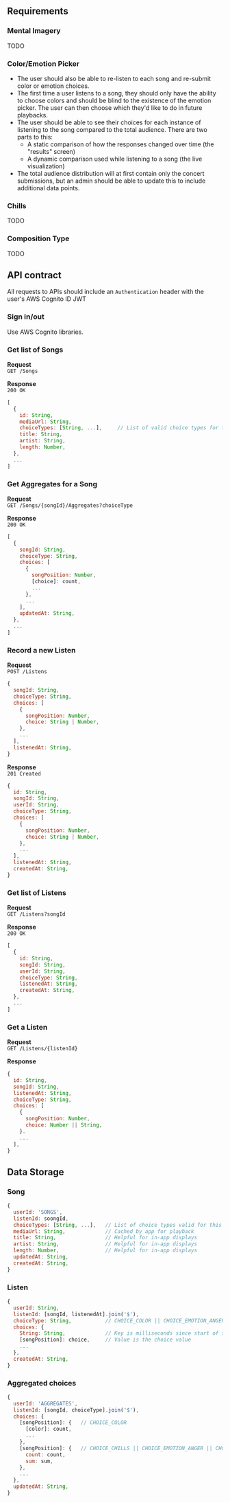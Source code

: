 ## Requirements
### Mental Imagery
TODO

### Color/Emotion Picker
* The user should also be able to re-listen to each song and re-submit color or emotion choices.
* The first time a user listens to a song, they should only have the ability to choose colors and should be blind to the existence of the emotion picker. The user can then choose which they'd like to do in future playbacks.
* The user should be able to see their choices for each instance of listening to the song compared to the total audience. There are two parts to this:
    * A static comparison of how the responses changed over time (the "results" screen)
    * A dynamic comparison used while listening to a song (the live visualization)
* The total audience distribution will at first contain only the concert submissions, but an admin should be able to update this to include additional data points.

### Chills
TODO

### Composition Type
TODO

## API contract
All requests to APIs should include an `Authentication` header with the user's AWS Cognito ID JWT

### Sign in/out
Use AWS Cognito libraries.

### Get list of Songs
**Request**  
`GET /Songs`

**Response**  
`200 OK`  
```js
[
  {
    id: String,
    mediaUrl: String,
    choiceTypes: [String, ...],     // List of valid choice types for this song
    title: String,
    artist: String,
    length: Number,
  },
  ...
]
```

### Get Aggregates for a Song
**Request**  
`GET /Songs/{songId}/Aggregates?choiceType`

**Response**  
`200 OK`
```js
[
  {
    songId: String,
    choiceType: String,
    choices: [
      {
        songPosition: Number,
        [choice]: count,
        ...
      },
      ...
    ],
    updatedAt: String,
  },
  ...
]
```

### Record a new Listen
**Request**  
`POST /Listens`
```js
{
  songId: String,
  choiceType: String,
  choices: [
    {
      songPosition: Number,
      choice: String | Number,
    },
    ...
  ],
  listenedAt: String,
}
```

**Response**  
`201 Created`  
```js
{
  id: String,
  songId: String,
  userId: String,
  choiceType: String,
  choices: [
    {
      songPosition: Number,
      choice: String | Number,
    },
    ...
  ],
  listenedAt: String,
  createdAt: String,
}
```

### Get list of Listens
**Request**  
`GET /Listens?songId`

**Response**  
`200 OK`  
```js
[
  {
    id: String,
    songId: String,
    userId: String,
    choiceType: String,
    listenedAt: String,
    createdAt: String,
  },
  ...
]
```

### Get a Listen
**Request**  
`GET /Listens/{listenId}`

**Response**  
```js
{
  id: String,
  songId: String,
  listenedAt: String,
  choiceType: String,
  choices: [
    {
      songPosition: Number,
      choice: Number || String,
    }.
    ...
  ],
}
```

## Data Storage
### Song
```js
{
  userId: 'SONGS',
  listenId: soongId,
  choiceTypes: [String, ...],   // List of choice types valid for this song
  mediaUrl: String,             // Cached by app for playback
  title: String,                // Helpful for in-app displays
  artist: String,               // Helpful for in-app displays
  length: Number,               // Helpful for in-app displays
  updatedAt: String,
  createdAt: String,
}
```

### Listen
```js
{
  userId: String,
  listenId: [songId, listenedAt].join('$'),
  choiceType: String,           // CHOICE_COLOR || CHOICE_EMOTION_ANGER || CHOICE_EMOTION_HAPPINESS || CHOICE_CHILLS
  choices: {
    String: String,             // Key is milliseconds since start of song
    [songPosition]: choice,     // Value is the choice value
    ...
  },
  createdAt: String,
}
```

### Aggregated choices
```js
{
  userId: 'AGGREGATES',
  listenId: [songId, choiceType].join('$'),
  choices: {
    [songPosition]: {   // CHOICE_COLOR
      [color]: count,
      ...
    },
    [songPosition]: {   // CHOICE_CHILLS || CHOICE_EMOTION_ANGER || CHOICE_EMOTION_HAPPINESS
      count: count,
      sum: sum,
    },
    ...
  },
  updatedAt: String,
}
```